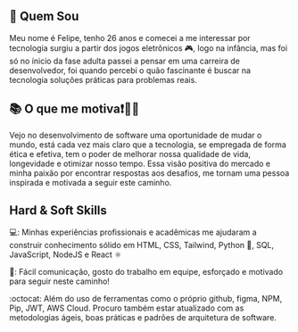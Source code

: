 ## 👀 Quem Sou 
Meu nome é Felipe, tenho 26 anos e comecei a me interessar por tecnologia surgiu a partir dos jogos eletrônicos 🎮, logo na infância, mas foi só no ínicio da fase adulta passei a pensar em uma carreira de desenvolvedor, foi quando percebi o quão fascinante é buscar na tecnologia soluções práticas para problemas reais.

## 📚 O que me motiva❗🚀🚀
Vejo no desenvolvimento de software uma oportunidade de mudar o mundo, está cada vez mais claro que 
a tecnologia, se empregada de forma ética e efetiva, tem o poder de melhorar nossa qualidade de vida,
longevidade e otimizar nosso tempo. Essa visão positiva do mercado e minha paixão por encontrar
respostas aos desafios, me tornam uma pessoa inspirada e motivada a seguir este caminho.

## Hard & Soft Skills

  💻: Minhas experiências profissionais e acadêmicas me ajudaram a construir conhecimento sólido em HTML, CSS, Tailwind, Python 🐍, SQL, JavaScript, NodeJS e React ⚛️

  🙂: Fácil comunicação, gosto do trabalho em equipe, esforçado e motivado para seguir neste caminho!

  :octocat: Além do uso de ferramentas como o próprio github, figma, NPM, Pip, JWT, AWS Cloud. Procuro também estar atualizado com as metodologias ágeis, boas práticas e padrões de arquitetura de software.
